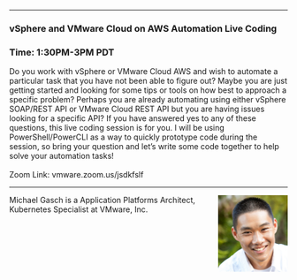 <style>
  .wrapper {margin-top:75px;}
  header {top:20px!important;
  .session-wrapper{border:1px solid #36373b; border-radius:5px; padding:20px; background-color:##D3D3D3;}
  
</style>
<hr/>

### **vSphere and VMware Cloud on AWS Automation Live Coding**
### **Time: 1:30PM-3PM PDT**
<div class="session-wrapper">
Do you work with vSphere or VMware Cloud AWS and wish to automate a particular task that you have not been able to figure out? Maybe you are just getting started and looking for some tips or tools on how best to approach a specific problem? Perhaps you are already automating using either vSphere SOAP/REST API or VMware Cloud REST API but you are having issues looking for a specific API? If you have answered yes to any of these questions, this live coding session is for you. I will be using PowerShell/PowerCLI as a way to quickly prototype code during the session, so bring your question and let’s write some code together to help solve your automation tasks!
<br>
<br>
Zoom Link: vmware.zoom.us/jsdkfslf 
</div>

<hr/>
<img src="william_lam.jpg" alt="William Lam" width="25%" align="right">
    
<p>Michael Gasch is a Application Platforms Architect, Kubernetes Specialist at VMware, Inc.</p>





